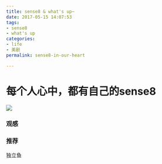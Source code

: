 ```yaml
---
title: sense8 & what's up~
date: 2017-05-15 14:07:53
tags: 
- sense8
- what's up
categories:
- life
- 美剧
permalink: sense8-in-our-heart

---
```

# 每个人心中，都有自己的sense8

![](http://image.candymami.com/17-5-15/76076106-file_1494828659527_1781d.png)

### 观感


### 推荐
独立鱼
